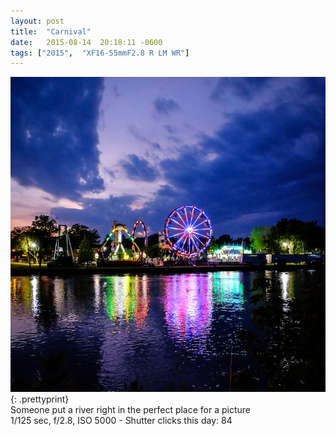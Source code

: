```yaml
---
layout: post
title:  "Carnival"
date:   2015-08-14  20:18:11 -0600
tags: ["2015",  "XF16-55mmF2.8 R LM WR"]
---
```

![:title](/images/2015/2015_0814_DSCF9672.jpg)
{: .prettyprint}  
Someone put a river right in the perfect place for a picture  
1/125 sec, f/2.8, ISO 5000 - Shutter clicks this day: 84